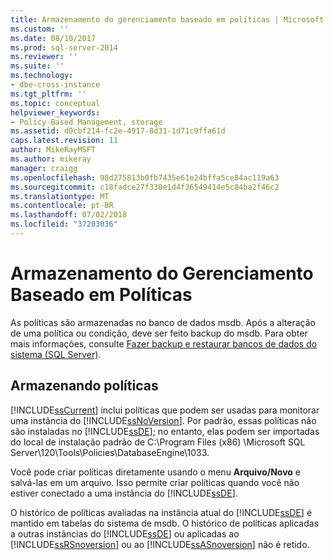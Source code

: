 ```yaml
---
title: Armazenamento do gerenciamento baseado em políticas | Microsoft Docs
ms.custom: ''
ms.date: 08/10/2017
ms.prod: sql-server-2014
ms.reviewer: ''
ms.suite: ''
ms.technology:
- dbe-cross-instance
ms.tgt_pltfrm: ''
ms.topic: conceptual
helpviewer_keywords:
- Policy-Based Management, storage
ms.assetid: d0cbf214-fc2e-4917-8d31-1d71c9ffa61d
caps.latest.revision: 11
author: MikeRayMSFT
ms.author: mikeray
manager: craigg
ms.openlocfilehash: 98d275813b0fb7435e61e24bffa5ce84ac119a63
ms.sourcegitcommit: c18fadce27f330e1d4f36549414e5c84ba2f46c2
ms.translationtype: MT
ms.contentlocale: pt-BR
ms.lasthandoff: 07/02/2018
ms.locfileid: "37203036"
---
```

# <a name="policy-based-management-storage"></a>Armazenamento do Gerenciamento Baseado em Políticas
  As políticas são armazenadas no banco de dados msdb. Após a alteração de uma política ou condição, deve ser feito backup do msdb. Para obter mais informações, consulte [Fazer backup e restaurar bancos de dados do sistema &#40;SQL Server&#41;](../backup-restore/back-up-and-restore-of-system-databases-sql-server.md).  
  
## <a name="storing-policies"></a>Armazenando políticas  
 [!INCLUDE[ssCurrent](../../includes/sscurrent-md.md)] inclui políticas que podem ser usadas para monitorar uma instância do [!INCLUDE[ssNoVersion](../../includes/ssnoversion-md.md)]. Por padrão, essas políticas não são instaladas no [!INCLUDE[ssDE](../../includes/ssde-md.md)]; no entanto, elas podem ser importadas do local de instalação padrão de C:\Program Files (x86) \Microsoft SQL Server\120\Tools\Policies\DatabaseEngine\1033.  
  
 Você pode criar políticas diretamente usando o menu **Arquivo/Novo** e salvá-las em um arquivo. Isso permite criar políticas quando você não estiver conectado a uma instância do [!INCLUDE[ssDE](../../includes/ssde-md.md)].  
  
 O histórico de políticas avaliadas na instância atual do [!INCLUDE[ssDE](../../includes/ssde-md.md)] é mantido em tabelas do sistema de msdb. O histórico de políticas aplicadas a outras instâncias do [!INCLUDE[ssDE](../../includes/ssde-md.md)] ou aplicadas ao [!INCLUDE[ssRSnoversion](../../includes/ssrsnoversion-md.md)] ou ao [!INCLUDE[ssASnoversion](../../includes/ssasnoversion-md.md)] não é retido.  
  
  
